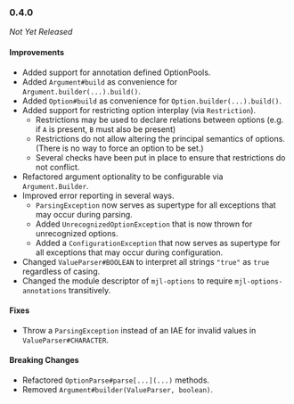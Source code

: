 ### 0.4.0

_Not Yet Released_

#### Improvements

- Added support for annotation defined OptionPools.
- Added `Argument#build` as convenience for `Argument.builder(...).build()`.
- Added `Option#build` as convenience for `Option.builder(...).build()`.
- Added support for restricting option interplay (via `Restriction`).
    - Restrictions may be used to declare relations between options (e.g. if `A` is present, `B` must also be present)
    - Restrictions do not allow altering the principal semantics of options. (There is no way to force an option to be
      set.)
    - Several checks have been put in place to ensure that restrictions do not conflict.
- Refactored argument optionality to be configurable via `Argument.Builder`.
- Improved error reporting in several ways.
    - `ParsingException` now serves as supertype for all exceptions that may occur during parsing.
    - Added `UnrecognizedOptionException` that is now thrown for unrecognized options.
    - Added a `ConfigurationException` that now serves as supertype for all exceptions that may occur during
      configuration.
- Changed `ValueParser#BOOLEAN` to interpret all strings `"true"` as `true` regardless of casing.
- Changed the module descriptor of `mjl-options` to require `mjl-options-annotations` transitively.

#### Fixes

- Throw a `ParsingException` instead of an IAE for invalid values in `ValueParser#CHARACTER`.

#### Breaking Changes

- Refactored `OptionParse#parse[...](...)` methods.
- Removed `Argument#builder(ValueParser, boolean)`.